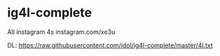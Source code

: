 # ig4l-complete
All instagram 4s
instagram.com/xe3u

DL:
https://raw.githubusercontent.com/idol/ig4l-complete/master/4l.txt
